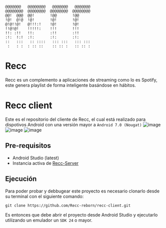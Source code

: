 ```
@@@@@@@   @@@@@@@@   @@@@@@@   @@@@@@@
@@@@@@@@  @@@@@@@@  @@@@@@@@  @@@@@@@@
@@!  @@@  @@!       !@@       !@@
!@!  @!@  !@!       !@!       !@!
@!@!!@!   @!!!:!    !@!       !@!
!!@!@!    !!!!!:    !!!       !!!
!!: :!!   !!:       :!!       :!!
:!:  !:!  :!:       :!:       :!:
::   :::   :: ::::   ::: :::   ::: :::
 :   : :  : :: ::    :: :: :   :: :: :
```

# Recc
Recc es un complemento a aplicaciones de streaming como lo es Spotify, este genera playlist de forma inteligente basándose en hábitos.

# Recc client
Este es el repositorio del cliente de Recc, el cual está realizado para dispotivos Android con una versión mayor a `Android 7.0 (Nougat)`
![image](https://user-images.githubusercontent.com/50558665/228600784-8222e245-f316-44c6-8c5f-9f3908e2d0d6.png)
![image](https://user-images.githubusercontent.com/50558665/228600917-9a0f37e3-b003-41f5-9ba4-063d57111994.png)
![image](https://user-images.githubusercontent.com/50558665/228600973-3bab3592-3c75-49a6-8a49-0f61e9a8b897.png)


## Pre-requisitos
- Android Studio (latest)
- Instancia activa de [Recc-Server](https://github.com/Recc-reborn/recc-server)

## Ejecución
Para poder probar y debbugear este proyecto es necesario clonarlo desde su terminal con el siguiente comando:

    git clone https://github.com/Recc-reborn/recc-client.git
    
Es entonces que debe abrir el proyecto desde Android Studio y ejecutarlo utilizando un emulador un `SDK 24` o mayor.
